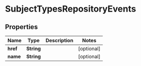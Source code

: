 # SubjectTypesRepositoryEvents

## Properties
Name | Type | Description | Notes
------------ | ------------- | ------------- | -------------
**href** | **String** |  |  [optional]
**name** | **String** |  |  [optional]
